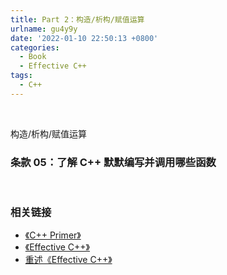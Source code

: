 ```yaml
---
title: Part 2：构造/析构/赋值运算
urlname: gu4y9y
date: '2022-01-10 22:50:13 +0800'
categories:
  - Book
  - Effective C++
tags:
  - C++
---
```


​

构造/析构/赋值运算
​

<!-- more -->

### 条款 05：了解 C++ 默默编写并调用哪些函数

​

### 相关链接

- [《C++ Primer》](https://book.douban.com/subject/25708312/)
- [《Effective C++》](https://book.douban.com/subject/1842426/)
- [重述《Effective C++》](https://normaluhr.github.io/2020/12/31/Effective-C++/)
